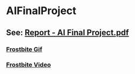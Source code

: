 # AIFinalProject

## See: [Report - AI Final Project.pdf](https://github.com/gr8tscott/AIFinalProject/blob/main/Report%20-%20AI%20Final%20Project.pdf)

### [Frostbite Gif](https://github.com/gr8tscott/AIFinalProject/blob/main/frostbite_agent_v4.gif)

### [Frostbite Video](https://drive.google.com/file/d/1DD2oRN0MijUOd2f8ZfJ00YYdHTfoy5Ff/view?usp=drive_link)
